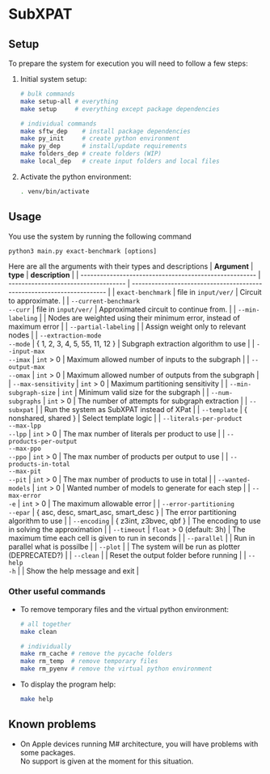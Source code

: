 # SubXPAT

## Setup
To prepare the system for execution you will need to follow a few steps:
1. Initial system setup:
    ```bash
    # bulk commands
    make setup-all # everything
    make setup     # everything except package dependencies

    # individual commands
    make sftw_dep    # install package dependencies
    make py_init     # create python environment
    make py_dep      # install/update requirements
    make folders_dep # create folders (WIP)
    make local_dep   # create input folders and local files
    ```
2. Activate the python environment:
    ```bash
    . venv/bin/activate
    ```

## Usage
You use the system by running the following command
```
python3 main.py exact-benchmark [options]
```

Here are all the arguments with their types and descriptions
| **Argument**                                           | **type**                             | **description**                                                        |
| ------------------------------------------------------ | ------------------------------------ | ---------------------------------------------------------------------- |
| `exact-benchmark`                                      | file in `input/ver/`                 | Circuit to approximate.                                                |
| `--current-benchmark` <br> `--curr`                    | file in `input/ver/`                 | Approximated circuit to continue from.                                 |
| `--min-labeling`                                       |                                      | Nodes are weighted using their minimum error, instead of maximum error |
| `--partial-labeling`                                   |                                      | Assign weight only to relevant nodes                                   |
| `--extraction-mode` <br> `--mode`                      | { 1, 2, 3, 4, 5, 55, 11, 12 }        | Subgraph extraction algorithm to use                                   |
| `--input-max` <br> `--imax`                            | `int` > 0                            | Maximum allowed number of inputs to the subgraph                       |
| `--output-max` <br> `--omax`                           | `int` > 0                            | Maximum allowed number of outputs from the subgraph                    |
| `--max-sensitivity`                                    | `int` > 0                            | Maximum partitioning sensitivity                                       |
| `--min-subgraph-size`                                  | `int`                                | Minimum valid size for the subgraph                                    |
| `--num-subgraphs`                                      | `int` > 0                            | The number of attempts for subgraph extraction                         |
| `--subxpat`                                            |                                      | Run the system as SubXPAT instead of XPat                              |
| `--template`                                           | { nonshared, shared }                | Select template logic                                                  |
| `--literals-per-product` <br> `--max-lpp` <br> `--lpp` | `int` > 0                            | The max number of literals per product to use                          |
| `--products-per-output` <br> `--max-ppo` <br> `--ppo`  | `int` > 0                            | The max number of products per output to use                           |
| `--products-in-total` <br> `--max-pit` <br> `--pit`    | `int` > 0                            | The max number of products to use in total                             |
| `--wanted-models`                                      | `int` > 0                            | Wanted number of models to generate for each step                      |
| `--max-error` <br> `-e`                                | `int` > 0                            | The maximum allowable error                                            |
| `--error-partitioning` <br> `--epar`                   | { asc, desc, smart_asc, smart_desc } | The error partitioning algorithm to use                                |
| `--encoding`                                           | { z3int, z3bvec, qbf }               | The encoding to use in solving the approximation                       |
| `--timeout`                                            | `float` > 0 (default: 3h)            | The maximum time each cell is given to run in seconds                  |
| `--parallel`                                           |                                      | Run in parallel what is possilbe                                       |
| `--plot`                                               |                                      | The system will be run as plotter (DEPRECATED?)                        |
| `--clean`                                              |                                      | Reset the output folder before running                                 |
| `--help` <br> `-h`                                     |                                      | Show the help message and exit                                         |


### Other useful commands
- To remove temporary files and the virtual python environment:
    ```bash
    # all together
    make clean

    # individually
    make rm_cache # remove the pycache folders
    make rm_temp  # remove temporary files
    make rm_pyenv # remove the virtual python environment
    ```
- To display the program help:
    ```bash
    make help
    ```


## Known problems
- On Apple devices running M# architecture, you will have problems with some packages. \
    No support is given at the moment for this situation.
